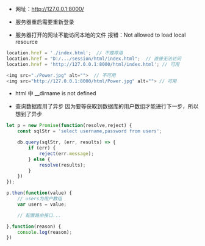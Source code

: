 - 网址：http://127.0.0.1:8000/

- 服务器重启需要重新登录

- 服务器打开的网址不能访问本地的文件
报错：Not allowed to load local resource
```js
location.href = './index.html';  // 不推荐用
location.href = "D:/.../session/html/index.html";  // 直接无法访问
location.href = 'http://127.0.0.1:8000/html/index.html'; // 可用

<img src="./Power.jpg" alt="">  // 不可用
<img src="http://127.0.0.1:8000/html/Power.jpg" alt=""> // 可用
```

- html 中 __dirname is not defined

- 查询数据库用了异步
因为要等获取到数据库的用户数组才能进行下一步，所以想到了异步
```js
let p = new Promise(function(resolve,reject) {
    const sqlStr = 'select username,password from users';

    db.query(sqlStr, (err, results) => {
        if (err) {
            reject(err.message);
        } else {
            resolve(results);
        }
    })
});

p.then(function(value) {
    // users为用户数组
    var users = value;

    // 配置路由接口...

},function(reason) {
    console.log(reason);
})
```